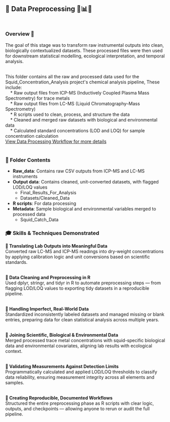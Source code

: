 ## 🧪 Data Preprocessing 🧼📊🦑 <br><br>

### Overview 🎯 <br>
The goal of this stage was to transform raw instrumental outputs into clean, biologically contextualized datasets. These processed files were then used for downstream statistical modelling, ecological interpretation, and temporal analysis. <br><br>

This folder contains all the raw and processed data used for the Squid_Concentration_Analysis project's chemical analysis pipeline, These include: <br>
&nbsp;&nbsp;&nbsp;&nbsp;* Raw output files from ICP-MS (Inductively Coupled Plasma Mass Spectrometry) for trace metals <br>
&nbsp;&nbsp;&nbsp;&nbsp;* Raw output files from LC-MS (Liquid Chromatography–Mass Spectrometry) <br>
&nbsp;&nbsp;&nbsp;&nbsp;* R scripts used to clean, process, and structure the data <br>
&nbsp;&nbsp;&nbsp;&nbsp;* Cleaned and merged raw datasets with biological and environmental data <br>
&nbsp;&nbsp;&nbsp;&nbsp;* Calculated standard concentrations (LOD and LOQ) for sample concentration calculation <br>
[View Data Processing Workflow for more details](../Appendix/Data_processing_workflow.pdf) <br><br>

### 📂 Folder Contents <br> 
- **Raw_data**: Contains raw CSV outputs from ICP-MS and LC-MS instruments  
- **Output data**: Contains cleaned, unit-converted datasets, with flagged LOD/LOQ values  
  - Final_Results_For_Analysis  
  - Datasets/Cleaned_Data  
- **R scripts**: For data processing  
- **Metadata**: Sample biological and environmental variables merged to processed data  
  - Squid_Catch_Data

### 🎓 Skills & Techniques Demonstrated <br> 
**🔬 Translating Lab Outputs into Meaningful Data** <br> 
Converted raw LC-MS and ICP-MS readings into dry-weight concentrations by applying calibration logic and unit conversions based on scientific standards. <br><br>

**🧹 Data Cleaning and Preprocessing in R** <br> 
Used dplyr, stringr, and tidyr in R to automate preprocessing steps — from flagging LOD/LOQ values to exporting tidy datasets in a reproducible pipeline. <br><br>

**🧠 Handling Imperfect, Real-World Data** <br> 
Standardized inconsistently labeled datasets and managed missing or blank entries, preparing data for clean statistical analysis across multiple years. <br><br>

**🧬 Joining Scientific, Biological & Environmental Data** <br> 
Merged processed trace metal concentrations with squid-specific biological data and environmental covariates, aligning lab results with ecological context. <br><br>

**🧪 Validating Measurements Against Detection Limits** <br> 
Programmatically calculated and applied LOD/LOQ thresholds to classify data reliability, ensuring measurement integrity across all elements and samples. <br><br>

**🔄 Creating Reproducible, Documented Workflows** <br> 
Structured the entire preprocessing phase as R scripts with clear logic, outputs, and checkpoints — allowing anyone to rerun or audit the full pipeline. <br> 
